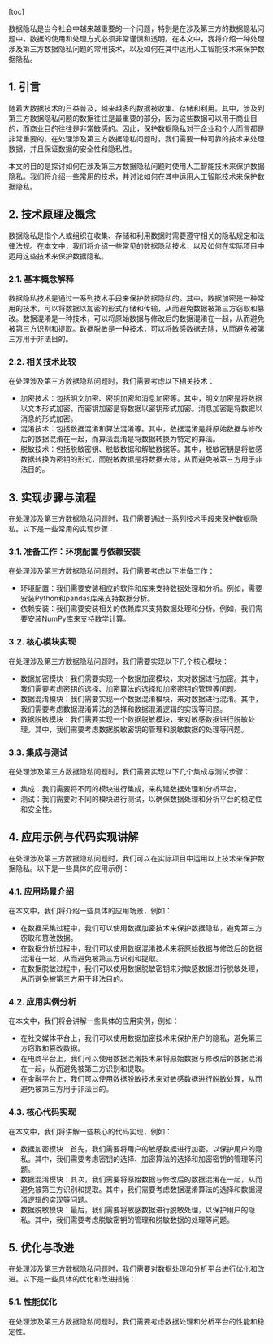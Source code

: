 
[toc]                    
                
                
数据隐私是当今社会中越来越重要的一个问题，特别是在涉及第三方的数据隐私问题中，数据的使用和处理方式必须非常谨慎和透明。在本文中，我将介绍一种处理涉及第三方数据隐私问题的常用技术，以及如何在其中运用人工智能技术来保护数据隐私。

## 1. 引言

随着大数据技术的日益普及，越来越多的数据被收集、存储和利用。其中，涉及到第三方数据隐私问题的数据往往是最重要的部分，因为这些数据可以用于商业目的，而商业目的往往是非常敏感的。因此，保护数据隐私对于企业和个人而言都是非常重要的。在处理涉及第三方数据隐私问题时，我们需要一种可靠的技术来处理数据，并且保证数据的安全性和隐私性。

本文的目的是探讨如何在涉及第三方数据隐私问题时使用人工智能技术来保护数据隐私。我们将介绍一些常用的技术，并讨论如何在其中运用人工智能技术来保护数据隐私。

## 2. 技术原理及概念

数据隐私是指个人或组织在收集、存储和利用数据时需要遵守相关的隐私规定和法律法规。在本文中，我们将介绍一些常见的数据隐私技术，以及如何在实际项目中运用这些技术来保护数据隐私。

### 2.1. 基本概念解释

数据隐私技术是通过一系列技术手段来保护数据隐私的。其中，数据加密是一种常用的技术，可以将数据以加密的形式存储和传输，从而避免数据被第三方窃取和篡改。数据混淆是一种技术，可以将原始数据与修改后的数据混淆在一起，从而避免被第三方识别和提取。数据脱敏是一种技术，可以将敏感数据去除，从而避免被第三方用于非法目的。

### 2.2. 相关技术比较

在处理涉及第三方数据隐私问题时，我们需要考虑以下相关技术：

- 加密技术：包括明文加密、密钥加密和消息加密等。其中，明文加密是将数据以文本形式加密，而密钥加密是将数据以密钥形式加密。消息加密是将数据以消息的形式加密。
- 混淆技术：包括数据混淆和算法混淆等。其中，数据混淆是将原始数据与修改后的数据混淆在一起，而算法混淆是将数据转换为特定的算法。
- 脱敏技术：包括脱敏密钥、脱敏数据和解敏数据等。其中，脱敏密钥是将敏感数据转换为密钥的形式，而脱敏数据是将数据去除，从而避免被第三方用于非法目的。

## 3. 实现步骤与流程

在处理涉及第三方数据隐私问题时，我们需要通过一系列技术手段来保护数据隐私。以下是一些常用的实现步骤：

### 3.1. 准备工作：环境配置与依赖安装

在处理涉及第三方数据隐私问题时，我们需要考虑以下准备工作：

- 环境配置：我们需要安装相应的软件和库来支持数据处理和分析。例如，需要安装Python和pandas库来支持数据分析。
- 依赖安装：我们需要安装相关的依赖库来支持数据处理和分析。例如，我们需要安装NumPy库来支持数学计算。

### 3.2. 核心模块实现

在处理涉及第三方数据隐私问题时，我们需要实现以下几个核心模块：

- 数据加密模块：我们需要实现一个数据加密模块，来对数据进行加密。其中，我们需要考虑密钥的选择、加密算法的选择和加密密钥的管理等问题。
- 数据混淆模块：我们需要实现一个数据混淆模块，来对数据进行混淆。其中，我们需要考虑数据混淆算法的选择和数据混淆逻辑的实现等问题。
- 数据脱敏模块：我们需要实现一个数据脱敏模块，来对敏感数据进行脱敏处理。其中，我们需要考虑数据脱敏密钥的管理和脱敏数据的处理等问题。

### 3.3. 集成与测试

在处理涉及第三方数据隐私问题时，我们需要实现以下几个集成与测试步骤：

- 集成：我们需要将不同的模块进行集成，来构建数据处理和分析平台。
- 测试：我们需要对不同的模块进行测试，以确保数据处理和分析平台的稳定性和安全性。

## 4. 应用示例与代码实现讲解

在处理涉及第三方数据隐私问题时，我们可以在实际项目中运用以上技术来保护数据隐私。以下是一些具体的应用示例：

### 4.1. 应用场景介绍

在本文中，我们将介绍一些具体的应用场景，例如：

- 在数据采集过程中，我们可以使用数据加密技术来保护数据隐私，避免第三方窃取和篡改数据。
- 在数据分析过程中，我们可以使用数据混淆技术来将原始数据与修改后的数据混淆在一起，从而避免被第三方识别和提取。
- 在数据脱敏过程中，我们可以使用数据脱敏密钥来对敏感数据进行脱敏处理，从而避免被第三方用于非法目的。

### 4.2. 应用实例分析

在本文中，我们将会讲解一些具体的应用实例，例如：

- 在社交媒体平台上，我们可以使用数据加密技术来保护用户的隐私，避免第三方窃取和篡改数据。
- 在电商平台上，我们可以使用数据混淆技术来将原始数据与修改后的数据混淆在一起，从而避免被第三方识别和提取。
- 在金融平台上，我们可以使用数据脱敏技术来对敏感数据进行脱敏处理，从而避免被第三方用于非法目的。

### 4.3. 核心代码实现

在本文中，我们将讲解一些核心的代码实现，例如：

- 数据加密模块：首先，我们需要将用户的敏感数据进行加密，以保护用户的隐私。其中，我们需要考虑密钥的选择、加密算法的选择和加密密钥的管理等问题。
- 数据混淆模块：其次，我们需要将原始数据与修改后的数据混淆在一起，从而避免被第三方识别和提取。其中，我们需要考虑数据混淆算法的选择和数据混淆逻辑的实现等问题。
- 数据脱敏模块：最后，我们需要将敏感数据进行脱敏处理，以保护用户的隐私。其中，我们需要考虑脱敏密钥的管理和脱敏数据的处理等问题。

## 5. 优化与改进

在处理涉及第三方数据隐私问题时，我们需要对数据处理和分析平台进行优化和改进。以下是一些具体的优化和改进措施：

### 5.1. 性能优化

在处理涉及第三方数据隐私问题时，我们需要考虑数据处理和分析平台的性能和稳定性。

